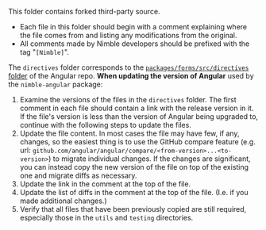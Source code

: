 This folder contains forked third-party source.

- Each file in this folder should begin with a comment explaining where the file comes from and listing any modifications from the original.
- All comments made by Nimble developers should be prefixed with the tag "`[Nimble]`".

The `directives` folder corresponds to the [`packages/forms/src/directives` folder](https://github.com/angular/angular/tree/15.2.10/packages/forms/src/directives) of the Angular repo. **When updating the version of Angular** used by the `nimble-angular` package:
1. Examine the versions of the files in the `directives` folder. The first comment in each file should contain a link with the release version in it. If the file's version is less than the version of Angular being upgraded to, continue with the following steps to update the files.
2. Update the file content. In most cases the file may have few, if any, changes, so the easiest thing is to use the GitHub compare feature (e.g. url: `github.com/angular/angular/compare/<from-version>...<to-version>`) to migrate individual changes. If the changes are significant, you can instead copy the new version of the file on top of the existing one and migrate diffs as necessary.
3. Update the link in the comment at the top of the file.
4. Update the list of diffs in the comment at the top of the file. (I.e. if you made additional changes.)
5. Verify that all files that have been previously copied are still required, especially those in the `utils` and `testing` directories.

